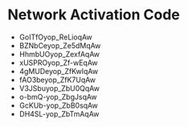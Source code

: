 # Network Activation Code
* GoITfOyop_ReLioqAw
* BZNbCeyop_Ze5dMqAw
* HhmbUOyop_ZexfAqAw
* xUSPROyop_Zf-wEqAw
* 4gMUDeyop_ZfKwIqAw
* fAO3beyop_ZfK7UqAw
* V3JSbuyop_ZbU0QqAw
* o-bmQ-yop_ZbgJsqAw
* GcKUb-yop_ZbB0sqAw
* DH4SL-yop_ZbTmAqAw